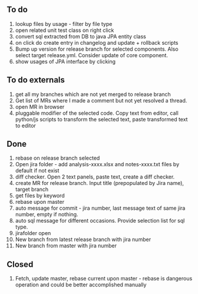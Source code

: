 
## To do
1. lookup files by usage - filter by file type
1. open related unit test class on right click   
1. convert sql extracted from DB to java JPA entity class
1. on click do create entry in changelog and update + rollback scripts
1. Bump up version for release branch for selected components. Also select target release.yml. Consider update of core component.
1. show usages of JPA interface by clicking

## To do externals
1. get all my branches which are not yet merged to release branch
1. Get list of MRs where I made a comment but not yet resolved a thread.
1. open MR in browser
1. pluggable modifier of the selected code. Copy text from editor, call python/js scripts to transform the selected text, paste transformed text to editor


## Done
1. rebase on release branch selected
1. Open jira folder - add analysis-xxxx.xlsx  and notes-xxxx.txt files by default if not exist
1. diff checker. Open 2 text panels, paste text, create a diff checker.  
1. create MR for release branch. Input title (prepopulated by Jira name), target branch
1. get files by keyword
1. rebase upon master
1. auto message for commit - jira number, last message text of same jira number, empty if nothing.   
1. auto sql message for different occasions. Provide selection list for sql type.
1. jirafolder open
1. New branch from latest release branch with jira number
1. New branch from master with jira number

## Closed
1. Fetch, update master, rebase current upon master - rebase is dangerous operation and could be better accomplished manually